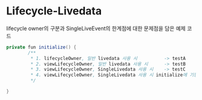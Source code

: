# Lifecycle-Livedata
lifecycle owner의 구분과 SingleLiveEvent의 한계점에 대한 문제점을 담은 예제 코드
```java
private fun initialize() {
        /**
         * 1. lifecycleOwner, 일반 livedata 사용 시          -> testA
         * 2. viewLifecycleOwner, 일반 livedata 사용 시      -> testB
         * 3. viewLifecycleOwner, SingleLivedata 사용 시    -> testC
         * 4. viewLifecycleOwner, SingleLivedata 사용 시 initialize에 기능 추가   -> testD
         */

}
```
